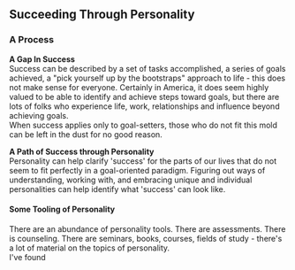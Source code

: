 ## Succeeding Through Personality

### A Process

**A Gap In Success**  
Success can be described by a set of tasks accomplished, a series of goals achieved, a "pick yourself up by the bootstraps" approach to life - this does not make sense for everyone. Certainly in America, it does seem highly valued to be able to identify and achieve steps toward goals, but there are lots of folks who experience life, work, relationships and influence beyond achieving goals.  
When success applies only to goal-setters, those who do not fit this mold can be left in the dust for no good reason.

**A Path of Success through Personality**  
Personality can help clarify 'success' for the parts of our lives that do not seem to fit perfectly in a goal-oriented paradigm. Figuring out ways of understanding, working with, and embracing unique and individual personalities can help identify what 'success' can look like.

#### Some Tooling of Personality

There are an abundance of personality tools. There are assessments. There is counseling. There are seminars, books, courses, fields of study - there's a lot of material on the topics of personality.  
I've found
